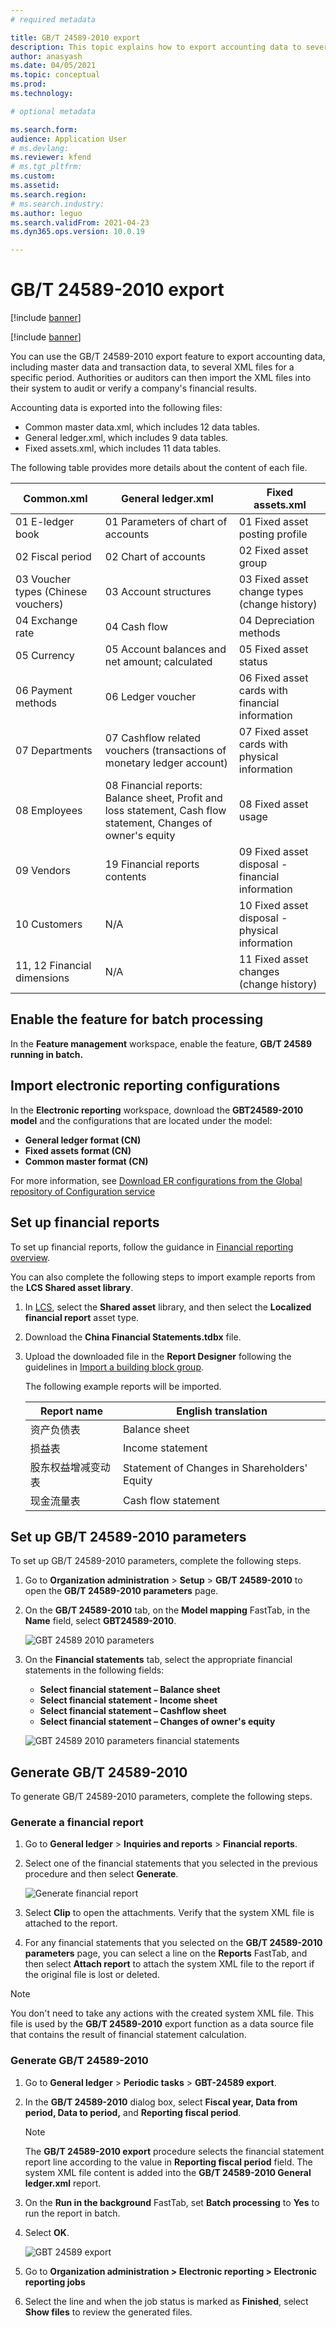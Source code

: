 ```yaml
---
# required metadata

title: GB/T 24589-2010 export
description: This topic explains how to export accounting data to several XML files for a specific period.
author: anasyash
ms.date: 04/05/2021
ms.topic: conceptual
ms.prod: 
ms.technology: 

# optional metadata

ms.search.form: 
audience: Application User
# ms.devlang: 
ms.reviewer: kfend
# ms.tgt_pltfrm: 
ms.custom: 
ms.assetid: 
ms.search.region: 
# ms.search.industry: 
ms.author: leguo
ms.search.validFrom: 2021-04-23
ms.dyn365.ops.version: 10.0.19

---
```


# GB/T 24589-2010 export

[!include [banner](../includes/banner.md)]

[!include [banner](../includes/preview-banner.md)]

You can use the GB/T 24589-2010 export feature to export accounting data, including master data and transaction data, to several XML files for a specific period. Authorities or auditors can then import the XML files into their system to audit or verify a company's financial results.

Accounting data is exported into the following files:

   - Common master data.xml, which includes 12 data tables.
   - General ledger.xml, which includes 9 data tables.
   - Fixed assets.xml, which includes 11 data tables.

The following table provides more details about the content of each file.

   | **Common.xml** | **General ledger.xml** | **Fixed assets.xml** |
   |-------------------------|-------------------------|-------------------------|
   | 01 E-ledger book | 01 Parameters of chart of accounts | 01 Fixed asset posting profile |
   | 02 Fiscal period | 02 Chart of accounts | 02 Fixed asset group |
   | 03 Voucher types (Chinese vouchers) | 03 Account structures | 03 Fixed asset change types (change history) |
   | 04 Exchange rate | 04 Cash flow | 04 Depreciation methods |
   | 05 Currency | 05 Account balances and net amount; calculated | 05 Fixed asset status |
   | 06 Payment methods | 06 Ledger voucher | 06 Fixed asset cards with financial information |
   | 07 Departments | 07 Cashflow related vouchers (transactions of monetary ledger account) | 07 Fixed asset cards with physical information |
   | 08 Employees | 08 Financial reports: Balance sheet, Profit and loss statement, Cash flow statement, Changes of owner's equity | 08 Fixed asset usage |
   | 09 Vendors | 19 Financial reports contents | 09 Fixed asset disposal - financial information |
   | 10 Customers | N/A  | 10 Fixed asset disposal - physical information |
   | 11, 12 Financial dimensions | N/A  | 11 Fixed asset changes (change history) |

## Enable the feature for batch processing

In the **Feature management** workspace, enable the feature, **GB/T 24589 running in batch.**

## Import electronic reporting configurations

In the **Electronic reporting** workspace, download the **GBT24589-2010 model** and the configurations that are located under the model:

   - **General ledger format (CN)**
   - **Fixed assets format (CN)**
   - **Common master format (CN)**

For more information, see [Download ER configurations from the Global repository of Configuration service](../../fin-ops-core/dev-itpro/analytics/er-download-configurations-global-repo.md)

## Set up financial reports

To set up financial reports, follow the guidance in [Financial reporting overview](/general-ledger/financial-reporting-getting-started.md).

You can also complete the following steps to import example reports from the **LCS Shared asset library**.

1. In [LCS](https://lcs.dynamics.com/v2), select the **Shared asset** library, and then select the **Localized financial report** asset type.
2. Download the **China Financial Statements.tdbx** file.
3. Upload the downloaded file in the **Report Designer** following the guidelines in [Import a building block group](../../fin-ops-core/dev-itpro/analytics/financial-report-components.md#import-a-building-block-group).

    The following example reports will be imported.

    | **Report name** | **English translation** |
    |-------------------------|-------------------------|
    | 资产负债表 | Balance sheet |
    | 损益表 | Income statement |
    | 股东权益增减变动表 | Statement of Changes in Shareholders' Equity |
    | 现金流量表 | Cash flow statement |


## Set up GB/T 24589-2010 parameters

To set up GB/T 24589-2010 parameters, complete the following steps.

1. Go to **Organization administration** > **Setup** > **GB/T 24589-2010** to open the **GB/T 24589-2010 parameters** page.
2. On the **GB/T 24589-2010** tab, on the **Model mapping** FastTab, in the **Name** field, select **GBT24589-2010**.

    ![GBT 24589 2010 parameters ](media/image1.png)

3. On the **Financial statements** tab, select the appropriate financial statements in the following fields:

    - **Select financial statement – Balance sheet**
    - **Select financial statement - Income sheet**
    - **Select financial statement – Cashflow sheet**
    - **Select financial statement – Changes of owner's equity**

    ![GBT 24589 2010 parameters   financial statements](media/image2.png)

## Generate GB/T 24589-2010

To generate GB/T 24589-2010 parameters, complete the following steps.

### Generate a financial report

1. Go to **General ledger** > **Inquiries and reports** > **Financial reports**.
2. Select one of the financial statements that you selected in the previous procedure and then select **Generate**.

    ![Generate financial report](media/image3.png)

3. Select **Clip** to open the attachments. Verify that the system XML file is attached to the report.
4. For any financial statements that you selected on the **GB/T 24589-2010 parameters** page, you can select a line on the **Reports** FastTab, and then select **Attach report** to attach the system XML file to the report if the original file is lost or deleted.

> [!NOTE]
> You don't need to take any actions with the created system XML file. This file is used by the **GB/T 24589-2010** export function as a data source file that contains the result of financial statement calculation.

### Generate GB/T 24589-2010

1. Go to **General ledger** > **Periodic tasks** > **GBT-24589 export**.
2. In the **GB/T 24589-2010** dialog box, select **Fiscal year, Data from period, Data to period,** and **Reporting fiscal period**.

    > [!NOTE]
    > The **GB/T 24589-2010 export** procedure selects the financial statement report line according to the value in **Reporting fiscal period** field. The system XML file content is added into the **GB/T 24589-2010 General ledger.xml** report.

3. On the **Run in the background** FastTab, set **Batch processing** to **Yes** to run the report in batch.
4. Select **OK**.

    ![GBT 24589 export](media/image4.png)

5. Go to **Organization administration &gt; Electronic reporting &gt; Electronic reporting jobs**
6. Select the line and when the job status is marked as **Finished**, select **Show files** to review the generated files.



